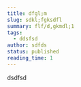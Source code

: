 ```yaml
---
title: dfgl;m
slug: sdkl;fgksdfl
summary: flf/d,gkmdl;1
tags:
  - ddsfsd
author: sdfds
status: published
reading_time: 1
---
```

dsdfsd
